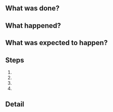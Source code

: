 <!--- This issue template is for the Bug-Type Issue. Other type issue, feel free to elaborate. -->

<!--- Put this example in the title: [X.X.X] - NullPointerException. -->
<!--- X.X.X represents the branch version, that is, the current milestone. -->


## What was done?
<!--- Describe in an objective and summarized manner what has been done. -->

## What happened?
<!--- Describe in an objective and summarized way the result of what happened. -->

## What was expected to happen?
<!--- Describe in an objective and summarized way the result that was expected. -->

## Steps
<!--- List and detail the step-by-step of what was done, if preferable, with some screenshots. -->
1.
2.
3.
4.

## Detail
<!--- Optional. Provide a detail, suggestion, possible implementation or everything else. -->